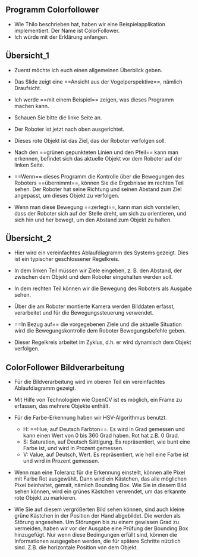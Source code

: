 ## Programm Colorfollower 
- Wie Thilo beschrieben hat, haben wir eine Beispielapplikation implementiert. Der Name ist ColorFollower. 
- Ich würde mit der Erklärung anfangen. 

## Übersicht_1 
- Zuerst möchte ich euch einen allgemeinen Überblick geben. 

- Das Slide zeigt eine ==Ansicht aus der Vogelperspektive==, nämlich Draufsicht. 
- Ich werde ==mit einem Beispiel== zeigen, was dieses Programm machen kann. 
- Schauen Sie bitte die linke Seite an. 

- Der Roboter ist jetzt nach oben ausgerichtet.
- Dieses rote Objekt ist das Ziel, das der Roboter verfolgen soll. 
- Nach den ==grünen gepunkteten Linien und den Pfeil== kann man erkennen, befindet sich das aktuelle Objekt vor dem Roboter auf der linken Seite. 

- ==Wenn== dieses Programm die Kontrolle über die Bewegungen des Roboters ==übernimmt==, können Sie die Ergebnisse im rechten Teil sehen. Der Roboter hat seine Richtung und seinen Abstand zum Ziel angepasst, um dieses Objekt zu verfolgen. 
- Wenn man diese Bewegung ==zerlegt==, kann man sich vorstellen, dass der Roboter sich auf der Stelle dreht, um sich zu orientieren, und sich hin und her bewegt, um den Abstand zum Objekt zu halten. 

## Übersicht_2 
- Hier wird ein vereinfachtes Ablaufdiagramm des Systems gezeigt. Dies ist ein typischer geschlossener Regelkreis. 

- In dem linken Teil müssen wir Ziele eingeben, z. B. den Abstand, der zwischen dem Objekt und dem Roboter eingehalten werden soll. 
- In dem rechten Teil können wir die Bewegung des Roboters als Ausgabe sehen. 
- Über die am Roboter montierte Kamera werden Bilddaten erfasst, verarbeitet und für die Bewegungssteuerung verwendet. 
- ==In Bezug auf== die vorgegebenen Ziele und die aktuelle Situation wird die Bewegungskontrolle dem Roboter Bewegungsbefehle geben. 
- Dieser Regelkreis arbeitet im Zyklus, d.h. er wird dynamisch dem Objekt verfolgen. 

## ColorFollower Bildverarbeitung 
- Für die Bildverarbeitung wird im oberen Teil ein vereinfachtes Ablaufdiagramm gezeigt. 

- Mit Hilfe von Technologien wie OpenCV ist es möglich, ein Frame zu erfassen, das mehrere Objekte enthält. 

- Für die Farbe-Erkennung haben wir HSV-Algorithmus benutzt. 
	- H: ==Hue, auf Deutsch Farbton==. Es wird in Grad gemessen und kann einen Wert von 0 bis 360 Grad haben. Rot hat z.B. 0 Grad. 
	- S: Saturation, auf Deutsch Sättigung. Es repräsentiert, wie bunt eine Farbe ist, und wird in Prozent gemessen. 
	- V: Value, auf Deutsch, Wert. Es repräsentiert, wie hell eine Farbe ist und wird in Prozent gemessen. 
- Wenn man eine Toleranz für die Erkennung einstellt, können alle Pixel mit Farbe Rot ausgewählt. Dann wird ein Kästchen, das alle möglichen Pixel beinhaltet, gemalt, nämlich Bounding Box. Wie Sie in diesem Bild sehen können, wird ein grünes Kästchen verwendet, um das erkannte rote Objekt zu markieren. 

- Wie Sie auf diesem vergrößerten Bild sehen können, sind auch kleine grüne Kästchen in der Position der Hand abgebildet. Die werden als Störung angesehen. Um Störungen bis zu einem gewissen Grad zu vermeiden, haben wir vor der Ausgabe eine Prüfung der Bounding Box hinzugefügt. Nur wenn diese Bedingungen erfüllt sind, können die Informationen ausgegeben werden, die für spätere Schritte nützlich sind. Z.B. die horizontale Position von dem Objekt. 